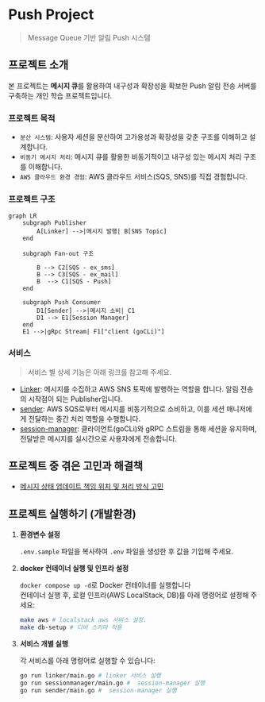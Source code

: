 # Push Project

> Message Queue 기반 알림 Push 시스템

## 프로젝트 소개

본 프로젝트는 **메시지 큐**를 활용하여 내구성과 확장성을 확보한 Push 알림 전송 서버를 구축하는 개인 학습 프로젝트입니다.

### 프로젝트 목적

- `분산 시스템`: 사용자 세션을 분산하여 고가용성과 확장성을 갖춘 구조를 이해하고 설계합니다.
- `비동기 메시지 처리`: 메시지 큐를 활용한 비동기적이고 내구성 있는 메시지 처리 구조를 이해합니다.
- `AWS 클라우드 환경 경험`: AWS 클라우드 서비스(SQS, SNS)를 직접 경험합니다.

### 프로젝트 구조

```mermaid
graph LR
    subgraph Publisher
        A[Linker] -->|메시지 발행| B[SNS Topic]
    end

    subgraph Fan-out 구조
        
        B --> C2[SQS - ex_sms] 
        B --> C3[SQS - ex_mail] 
        B  --> C1[SQS - Push]
    end

    subgraph Push Consumer
        D1[Sender] -->|메시지 소비| C1
        D1 --> E1[Session Manager]
    end
    E1 -->|gRpc Stream| F1["client (goCLi)"]
```

### 서비스

> 서비스 별 상세 기능은 아래 링크를 참고해 주세요.

- [Linker](linker/README.md): 메시지를 수집하고 AWS SNS 토픽에 발행하는 역할을 합니다. 알림 전송의 시작점이 되는 Publisher입니다.
- [sender](sender/README.md): AWS SQS로부터 메시지를 비동기적으로 소비하고, 이를 세션 매니저에게 전달하는 중간 처리 역할을 수행합니다.
- [session-manager](sessionmanager/README.md): 클라이언트(goCLi)와 gRPC 스트림을 통해 세션을 유지하며, 전달받은 메시지를 실시간으로 사용자에게 전송합니다.

## 프로젝트 중 겪은 고민과 해결책

- [메시지 상태 업데이트 책임 위치 및 처리 방식 고민](https://opjt.github.io/Project/push-project/messageUpdate.html)

## 프로젝트 실행하기 (개발환경)

1. **환경변수 설정**

     `.env.sample` 파일을 복사하여 `.env` 파일을 생성한 후 값을 기입해 주세요.

2. **docker 컨테이너 실행 및 인프라 설정**

     `docker compose up -d`로 Docker 컨테이너를 실행합니다  
     컨테이너 실행 후, 로컬 인프라(AWS LocalStack, DB)를 아래 명령어로 설정해 주세요:

     ```bash
     make aws # localstack aws 서비스 설정.
     make db-setup # 디비 스키마 적용
     ```

3. **서비스 개별 실행**

     각 서비스를 아래 명령어로 실행할 수 있습니다:

     ```bash
     go run linker/main.go # linker 서비스 실행
     go run sessionmanager/main.go #  session-manager 실행
     go run sender/main.go #  session-manager 실행
     ```
